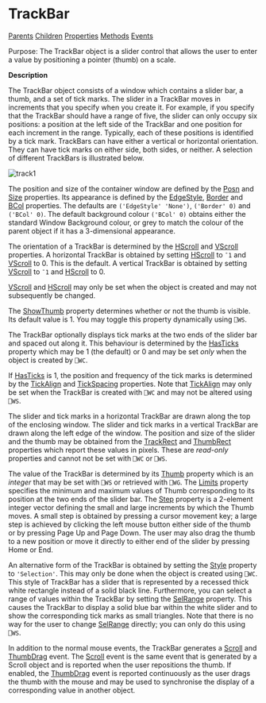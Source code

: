 




<h1 class="heading"><span class="name">TrackBar</span></h1>

[Parents](../ParentLists/TrackBar.htm) [Children](../ChildLists/TrackBar.htm) [Properties](../PropLists/TrackBar.htm) [Methods](../MethodLists/TrackBar.htm) [Events](../EventLists/TrackBar.htm)


Purpose: The TrackBar object is a slider control that allows the user to enter a value by positioning a pointer (thumb) on a scale.


**Description**


The TrackBar object consists of a window which contains a slider bar, a thumb, and a set of tick marks. The slider in a TrackBar moves in increments that you specify when you create it. For example, if you specify that the TrackBar should have a range of five, the slider can only occupy six positions: a position at the left side of the TrackBar and one position for each increment in the range. Typically, each of these positions is identified by a tick mark. TrackBars can have either a vertical or horizontal orientation. They can have tick marks on either side, both sides, or neither. A selection of different TrackBars is illustrated below.



![track1](../img/track1.gif)


The position and size of the container window are defined by the [Posn](../a-z/posn.md) and [Size](../a-z/size.md) properties. Its appearance is defined by the [EdgeStyle](../a-z/edgestyle.md), [Border](../a-z/border.md) and [BCol](../a-z/bcol.md) properties. The defaults are `('EdgeStyle' 'None')`, `('Border' 0)` and `('BCol' 0)`. The default background colour `('BCol' 0)` obtains either the standard Window Background colour, or grey to match the colour of the parent object if it has a 3-dimensional appearance.


The orientation of a TrackBar is determined by the [HScroll](../a-z/hscroll.md) and [VScroll](../a-z/vscroll.md) properties. A horizontal TrackBar is obtained by setting [HScroll](../a-z/hscroll.md) to `¯1` and [VScroll](../a-z/vscroll.md) to 0. This is the default. A vertical TrackBar is obtained by setting [VScroll](../a-z/vscroll.md) to `¯1` and [HScroll](../a-z/hscroll.md) to 0.


[VScroll](../a-z/vscroll.md) and [HScroll](../a-z/hscroll.md) may only be set when the object is created and may not subsequently be changed.


The [ShowThumb](../a-z/showthumb.md) property determines whether or not the thumb is visible. Its default value is 1. You may toggle this property dynamically using `⎕WS`.


The TrackBar optionally displays tick marks at the two ends of the slider bar and spaced out along it. This behaviour is determined by the [HasTicks](../a-z/hasticks.md) property which may be 1 (the default) or 0 and may be set *only* when the object is created by `⎕WC`.


If [HasTicks](../a-z/hasticks.md) is 1, the position and frequency of the tick marks is determined by the [TickAlign](../a-z/tickalign.md) and [TickSpacing](../a-z/tickspacing.md) properties. Note that [TickAlign](../a-z/tickalign.md) may only be set when the TrackBar is created with `⎕WC` and may not be altered using `⎕WS`.


The slider and tick marks in a horizontal TrackBar are drawn along the top of the enclosing window. The slider and tick marks in a vertical TrackBar are drawn along the left edge of the window. The position and size of the slider and the thumb may be obtained from the [TrackRect](../a-z/trackrect.md) and [ThumbRect](../a-z/thumbrect.md) properties which report these values in pixels. These are *read-only* properties and cannot not be set with `⎕WC` or `⎕WS`.


The value of the TrackBar is determined by its [Thumb](../a-z/thumb.md) property which is an *integer* that may be set with `⎕WS` or retrieved with `⎕WG`. The [Limits](../a-z/limits.md) property specifies the minimum and maximum values of Thumb corresponding to its position at the two ends of the slider bar. The [Step](../a-z/step.md) property is a 2-element integer vector defining the small and large increments by which the Thumb moves. A small step is obtained by pressing a cursor movement key; a large step is achieved by clicking the left mouse button either side of the thumb or by pressing Page Up and Page Down. The user may also drag the thumb to a new position or move it directly to either end of the slider by pressing Home or End.


An alternative form of the TrackBar is obtained by setting the [Style](../a-z/style.md) property to `'Selection'`. This may only be done when the object is created using `⎕WC`. This style of TrackBar has a slider that is represented by a recessed thick white rectangle instead of a solid black line. Furthermore, you can select a range of values within the TrackBar by setting the [SelRange](../a-z/selrange.md) property. This causes the TrackBar to display a solid blue bar within the white slider and to show the corresponding tick marks as small triangles. Note that there is no way for the user to change [SelRange](../a-z/selrange.md) directly; you can only do this using `⎕WS`.


In addition to the normal mouse events, the TrackBar generates a [Scroll](../a-z/scroll.md) and [ThumbDrag](../a-z/thumbdrag.md) event. The [Scroll](../a-z/scroll.md) event is the same event that is generated by a Scroll object and is reported when the user repositions the thumb. If enabled, the [ThumbDrag](../a-z/thumbdrag.md) event is reported continuously as the user drags the thumb with the mouse and may be used to synchronise the display of a corresponding value in another object.


